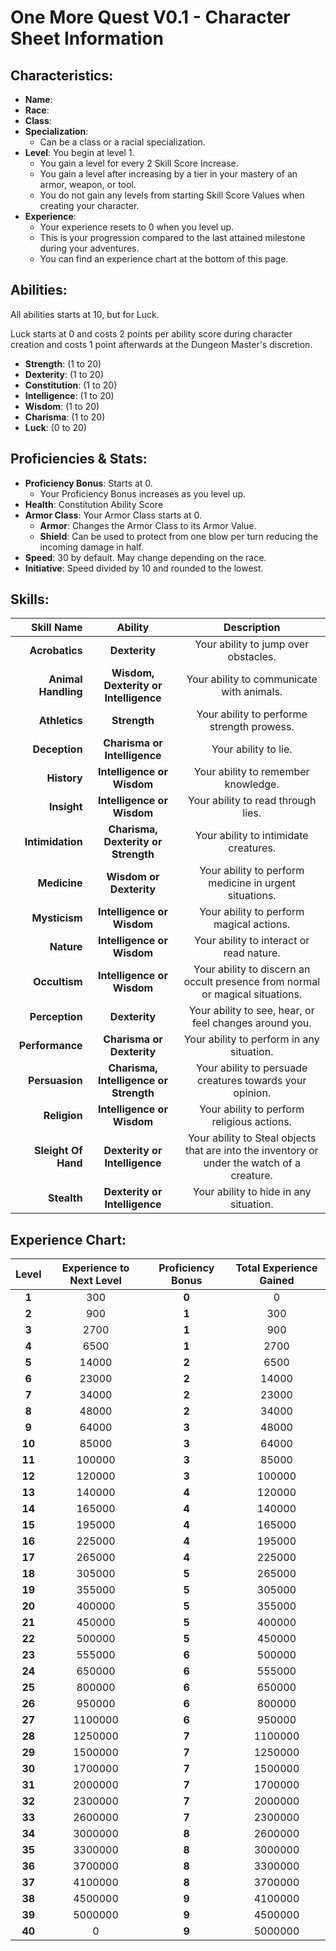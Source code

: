 # **One More Quest V0.1 - Character Sheet Information**

## **Characteristics:**
- **Name**:
- **Race**:
- **Class**:
- **Specialization**:
  - Can be a class or a racial specialization.
- **Level**: You begin at level 1.
  - You gain a level for every 2 Skill Score Increase.
  - You gain a level after increasing by a tier in your mastery of an armor, weapon, or tool.
  - You do not gain any levels from starting Skill Score Values when creating your character.
- **Experience**:
  - Your experience resets to 0 when you level up.
  - This is your progression compared to the last attained milestone during your adventures.
  - You can find an experience chart at the bottom of this page.


## **Abilities:**
All abilities starts at 10, but for Luck.

Luck starts at 0 and costs 2 points per ability score during character creation and costs 1 point afterwards at the Dungeon Master's discretion.

- **Strength**: (1 to 20)
- **Dexterity**: (1 to 20)
- **Constitution**: (1 to 20)
- **Intelligence**: (1 to 20)
- **Wisdom**: (1 to 20)
- **Charisma**: (1 to 20)
- **Luck**: (0 to 20)


## **Proficiencies & Stats:**

- **Proficiency Bonus**: Starts at 0.
  - Your Proficiency Bonus increases as you level up.
- **Health**: Constitution Ability Score
- **Armor Class**: Your Armor Class starts at 0.
  - **Armor**: Changes the Armor Class to its Armor Value.
  - **Shield**: Can be used to protect from one blow per turn reducing the incoming damage in half.
- **Speed**: 30 by default. May change depending on the race.
- **Initiative**: Speed divided by 10 and rounded to the lowest.

## **Skills:**

|      **Skill Name** |              **Ability**               |                                       **Description**                                       |
|--------------------:|:--------------------------------------:|:-------------------------------------------------------------------------------------------:|
|      **Acrobatics** |             **Dexterity**              |                            Your ability to jump over obstacles.                             |
| **Animal Handling** | **Wisdom, Dexterity or Intelligence**  |                          Your ability to communicate with animals.                          |
|       **Athletics** |              **Strength**              |                         Your ability to performe strength prowess.                          |
|       **Deception** |      **Charisma or Intelligence**      |                                    Your ability to lie.                                     |
|         **History** |       **Intelligence or Wisdom**       |                             Your ability to remember knowledge.                             |
|         **Insight** |       **Intelligence or Wisdom**       |                             Your ability to read through lies.                              |
|    **Intimidation** |  **Charisma, Dexterity or Strength**   |                            Your ability to intimidate creatures.                            |
|        **Medicine** |        **Wisdom or Dexterity**         |                   Your ability to perform medicine in urgent situations.                    |
|       **Mysticism** |       **Intelligence or Wisdom**       |                          Your ability to perform magical actions.                           |
|          **Nature** |       **Intelligence or Wisdom**       |                          Your ability to interact or read nature.                           |
|       **Occultism** |       **Intelligence or Wisdom**       |        Your ability to discern an occult presence from normal or magical situations.        |
|      **Perception** |             **Dexterity**              |                   Your ability to see, hear, or feel changes around you.                    |
|     **Performance** |       **Charisma or Dexterity**        |                          Your ability to perform in any situation.                          |
|      **Persuasion** | **Charisma, Intelligence or Strength** |                  Your ability to persuade creatures towards your opinion.                   |
|        **Religion** |       **Intelligence or Wisdom**       |                         Your ability to perform religious actions.                          |
| **Sleight Of Hand** |     **Dexterity or Intelligence**      | Your ability to Steal objects that are into the inventory or under the watch of a creature. |
|         **Stealth** |     **Dexterity or Intelligence**      |                           Your ability to hide in any situation.                            |


## **Experience Chart:**

| Level  | Experience to Next Level | Proficiency Bonus | Total Experience Gained |
|:------:|:------------------------:|:-----------------:|:-----------------------:|
| **1**  |           300            |       **0**       |            0            |
| **2**  |           900            |       **1**       |           300           |
| **3**  |           2700           |       **1**       |           900           |
| **4**  |           6500           |       **1**       |          2700           |
| **5**  |          14000           |       **2**       |          6500           |
| **6**  |          23000           |       **2**       |          14000          |
| **7**  |          34000           |       **2**       |          23000          |
| **8**  |          48000           |       **2**       |          34000          |
| **9**  |          64000           |       **3**       |          48000          |
| **10** |          85000           |       **3**       |          64000          |
| **11** |          100000          |       **3**       |          85000          |
| **12** |          120000          |       **3**       |         100000          |
| **13** |          140000          |       **4**       |         120000          |
| **14** |          165000          |       **4**       |         140000          |
| **15** |          195000          |       **4**       |         165000          |
| **16** |          225000          |       **4**       |         195000          |
| **17** |          265000          |       **4**       |         225000          |
| **18** |          305000          |       **5**       |         265000          |
| **19** |          355000          |       **5**       |         305000          |
| **20** |          400000          |       **5**       |         355000          |
| **21** |          450000          |       **5**       |         400000          |
| **22** |          500000          |       **5**       |         450000          |
| **23** |          555000          |       **6**       |         500000          |
| **24** |          650000          |       **6**       |         555000          |
| **25** |          800000          |       **6**       |         650000          |
| **26** |          950000          |       **6**       |         800000          |
| **27** |         1100000          |       **6**       |         950000          |
| **28** |         1250000          |       **7**       |         1100000         |
| **29** |         1500000          |       **7**       |         1250000         |
| **30** |         1700000          |       **7**       |         1500000         |
| **31** |         2000000          |       **7**       |         1700000         |
| **32** |         2300000          |       **7**       |         2000000         |
| **33** |         2600000          |       **7**       |         2300000         |
| **34** |         3000000          |       **8**       |         2600000         |
| **35** |         3300000          |       **8**       |         3000000         |
| **36** |         3700000          |       **8**       |         3300000         |
| **37** |         4100000          |       **8**       |         3700000         |
| **38** |         4500000          |       **9**       |         4100000         |
| **39** |         5000000          |       **9**       |         4500000         |
| **40** |            0             |       **9**       |         5000000         |
